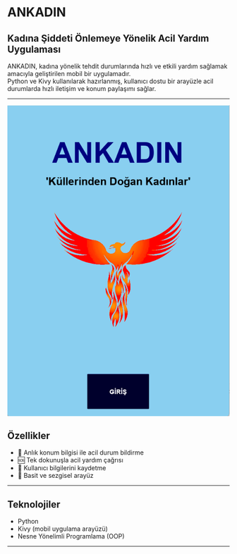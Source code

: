 # ANKADIN
## Kadına Şiddeti Önlemeye Yönelik Acil Yardım Uygulaması

ANKADIN, kadına yönelik tehdit durumlarında hızlı ve etkili yardım sağlamak amacıyla geliştirilen mobil bir uygulamadır.  
Python ve Kivy kullanılarak hazırlanmış, kullanıcı dostu bir arayüzle acil durumlarda hızlı iletişim ve konum paylaşımı sağlar.

---
![Giriş Ekranı](https://github.com/AyseYagmurSuzgun/ANKADIN/blob/main/menu.png?raw=true)


## Özellikler

- 📍 Anlık konum bilgisi ile acil durum bildirme  
- 🆘 Tek dokunuşla acil yardım çağrısı  
- 📄 Kullanıcı bilgilerini kaydetme  
- 🎨 Basit ve sezgisel arayüz  

---

## Teknolojiler

- Python  
- Kivy (mobil uygulama arayüzü)  
- Nesne Yönelimli Programlama (OOP)  

---


